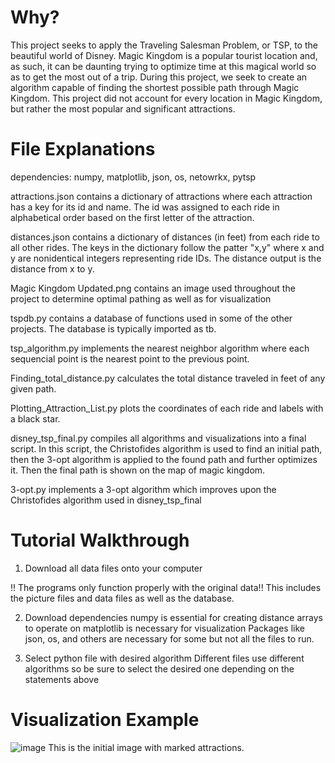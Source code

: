 # Why?

This project seeks to apply the Traveling Salesman Problem, or TSP, to the beautiful world of Disney. Magic Kingdom is a popular tourist location and, as such, it can be daunting trying to optimize time at this magical world so as to get the most out of a trip. During this project, we seek to create an algorithm capable of finding the shortest possible path through Magic Kingdom. This project did not account for every location in Magic Kingdom, but rather the most popular and significant attractions. 

# File Explanations


 dependencies: numpy, matplotlib, json, os, netowrkx, pytsp
 
 attractions.json contains a dictionary of attractions where each attraction has a key for its id and name. The id was assigned to each ride in alphabetical order based on the first letter of the attraction.
 
 distances.json contains a dictionary of distances (in feet) from each ride to all other rides. The keys in the dictionary follow the patter "x,y" where x and y are nonidentical integers representing ride IDs. The distance output is the distance from x to y.

 Magic Kingdom Updated.png contains an image used throughout the project to determine optimal pathing as well as for visualization
 
 tspdb.py contains a database of functions used in some of the other projects. The database is typically imported as tb.

 tsp_algorithm.py implements the nearest neighbor algorithm where each sequencial point is the nearest point to the previous point.
 
 Finding_total_distance.py calculates the total distance traveled in feet of any given path.
 
 Plotting_Attraction_List.py plots the coordinates of each ride and labels with a black star.
 
 disney_tsp_final.py compiles all algorithms and visualizations into a final script. In this script, the Christofides algorithm is used to find an initial path, then the 3-opt algorithm is applied to the found path and further optimizes it. Then the final path is shown on the map of magic kingdom.
 
 3-opt.py implements a 3-opt algorithm which improves upon the Christofides algorithm used in disney_tsp_final

# Tutorial Walkthrough

1. Download all data files onto your computer

  !! The programs only function properly with the original data!! This includes the picture files and data files as well as the database.
  
2. Download dependencies
  numpy is essential for creating distance arrays to operate on
  matplotlib is necessary for visualization
  Packages like json, os, and others are necessary for some but not all the files to run.
  
3. Select python file with desired algorithm 
   Different files use different algorithms so be sure to select the desired one depending on the statements above
   
# Visualization Example
![image](https://user-images.githubusercontent.com/123010106/236727841-ac6dccfb-47cc-4baa-80d0-4f62f879c357.png)
This is the initial image with marked attractions.


